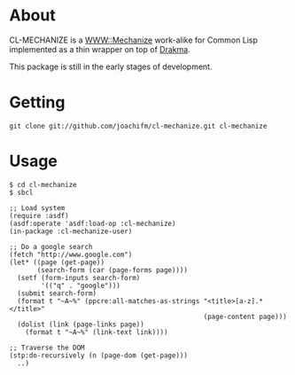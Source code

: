 # About
CL-MECHANIZE is a [WWW::Mechanize] work-alike for Common Lisp
implemented as a thin wrapper on top of [Drakma].

This package is still in the early stages of development.

[WWW::Mechanize]: http://search.cpan.org/dist/WWW-Mechanize/lib/WWW/Mechanize.pm
[Drakma]: http://weitz.de/drakma

# Getting
`git clone git://github.com/joachifm/cl-mechanize.git cl-mechanize`

# Usage

    $ cd cl-mechanize
    $ sbcl

    ;; Load system
    (require :asdf)
    (asdf:operate 'asdf:load-op :cl-mechanize)
    (in-package :cl-mechanize-user)

    ;; Do a google search
    (fetch "http://www.google.com")
    (let* ((page (get-page))
           (search-form (car (page-forms page))))
      (setf (form-inputs search-form)
            '(("q" . "google")))
      (submit search-form)
      (format t "~A~%" (ppcre:all-matches-as-strings "<title>[a-z].*</title>"
                                                     (page-content page)))
      (dolist (link (page-links page))
        (format t "~A~%" (link-text link))))

    ;; Traverse the DOM
    (stp:do-recursively (n (page-dom (get-page)))
      ..)

